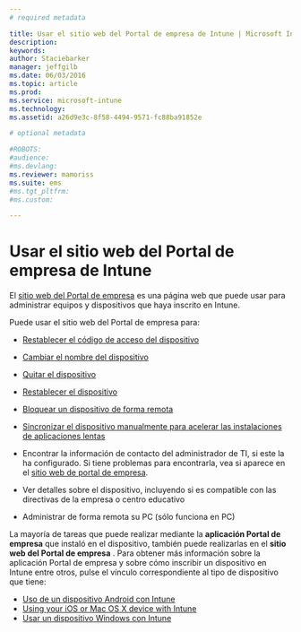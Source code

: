 ```yaml
---
# required metadata

title: Usar el sitio web del Portal de empresa de Intune | Microsoft Intune
description:
keywords:
author: Staciebarker
manager: jeffgilb
ms.date: 06/03/2016
ms.topic: article
ms.prod:
ms.service: microsoft-intune
ms.technology:
ms.assetid: a26d9e3c-8f58-4494-9571-fc88ba91852e

# optional metadata

#ROBOTS:
#audience:
#ms.devlang:
ms.reviewer: mamoriss
ms.suite: ems
#ms.tgt_pltfrm:
#ms.custom:

---
```


# Usar el sitio web del Portal de empresa de Intune
El [sitio web del Portal de empresa](http://portal.manage.microsoft.com) es una página web que puede usar para administrar equipos y dispositivos que haya inscrito en Intune.

Puede usar el sitio web del Portal de empresa para:

-   [Restablecer el código de acceso del dispositivo](reset-your-passcode-cpwebsite.md)

-   [Cambiar el nombre del dispositivo](rename-your-device-cpwebsite.md)

-   [Quitar el dispositivo](remove-your-device-cpwebsite.md)

-   [Restablecer el dispositivo](reset-your-device-cpwebsite.md)

-   [Bloquear un dispositivo de forma remota](remote-lock-your-device-cpwebsite.md)

-   [Sincronizar el dispositivo manualmente para acelerar las instalaciones de aplicaciones lentas](sync-your-device-manually-cpwebsite.md)

-   Encontrar la información de contacto del administrador de TI, si este la ha configurado. Si tiene problemas para encontrarla, vea si aparece en el [sitio web de portal de empresa](http://portal.manage.microsoft.com).

-   Ver detalles sobre el dispositivo, incluyendo si es compatible con las directivas de la empresa o centro educativo

-   Administrar de forma remota su PC (sólo funciona en PC)

La mayoría de tareas que puede realizar mediante la **aplicación Portal de empresa** que instaló en el dispositivo, también puede realizarlas en el **sitio web del Portal de empresa** . Para obtener más información sobre la aplicación Portal de empresa y sobre cómo inscribir un dispositivo en Intune entre otros, pulse el vínculo correspondiente al tipo de dispositivo que tiene:

- [Uso de un dispositivo Android con Intune](using-your-android-device-with-intune.md)
- [Using your iOS or Mac OS X device with Intune](using-your-ios-or-mac-os-x-device-with-intune.md)
- [Usar un dispositivo Windows con Intune](using-your-windows-device-with-intune.md)


<!--HONumber=Jun16_HO1-->


